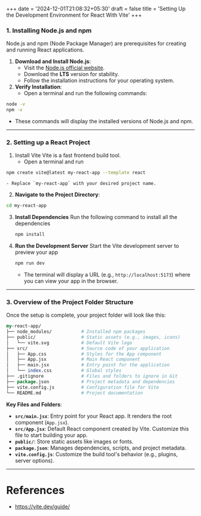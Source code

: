 +++
date = '2024-12-01T21:08:32+05:30'
draft = false
title = 'Setting Up the Development Environment for React With Vite'
+++

### 1. Installing Node.js and npm

Node.js and npm (Node Package Manager) are prerequisites for creating and running React applications.

1. **Download and Install Node.js**:
	- Visit the [Node.js official website](https://nodejs.org).
	- Download the **LTS** version for stability.
	- Follow the installation instructions for your operating system.
2. **Verify Installation**:
	- Open a terminal and run the following commands:
```bash
node -v
npm -v
```

- These commands will display the installed versions of Node.js and npm.

---

### 2. Setting up a React Project

1. Install Vite
	Vite is a fast frontend build tool.
	- Open a terminal and run
```bash
npm create vite@latest my-react-app --template react
```
	
	- Replace `my-react-app` with your desired project name.

2. **Navigate to the Project Directory**:
```bash
cd my-react-app
```

3. **Install Dependencies**
	Run the following command to install all the dependencies
	```bash
	npm install
	```

4. **Run the Development Server**
	Start the Vite development server to preview your app
	```bash
	npm run dev
	```

	- The terminal will display a URL (e.g., `http://localhost:5173`) where you can view your app in the browser.

---
### 3. Overview of the Project Folder Structure

Once the setup is complete, your project folder will look like this:

```perl
my-react-app/
├── node_modules/           # Installed npm packages
├── public/                 # Static assets (e.g., images, icons)
│   └── vite.svg            # Default Vite logo
├── src/                    # Source code of your application
│   ├── App.css             # Styles for the App component
│   ├── App.jsx             # Main React component
│   ├── main.jsx            # Entry point for the application
│   └── index.css           # Global styles
├── .gitignore              # Files and folders to ignore in Git
├── package.json            # Project metadata and dependencies
├── vite.config.js          # Configuration file for Vite
└── README.md               # Project documentation
```

**Key Files and Folders**:

- **`src/main.jsx`**: Entry point for your React app. It renders the root component (`App.jsx`).
- **`src/App.jsx`**: Default React component created by Vite. Customize this file to start building your app.
- **`public/`**: Store static assets like images or fonts.
- **`package.json`**: Manages dependencies, scripts, and project metadata.
- **`vite.config.js`**: Customize the build tool's behavior (e.g., plugins, server options).

---
# References

- https://vite.dev/guide/